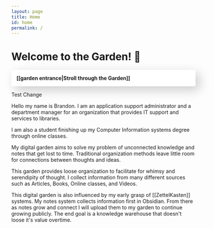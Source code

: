 ```yaml
---
layout: page
title: Home
id: home
permalink: /
---
```


# Welcome to the Garden! 🌿

<p style="padding: 1em; background: #ffffff; border-radius: 4px; text-shadow: 0 1px white; box-shadow: -10px -10px 30px rgb(255 255 255 / 5%), 10px 10px 30px rgb(0 0 0 / 20%);">
  <span style="font-weight: bold">[[garden entrance|Stroll through the Garden]]</span>
</p>

Test Change

Hello my name is Brandon. I am an application support administrator and a department manager for an organization that provides IT support and services to libraries.

I am also a student finishing up my Computer Information systems degree through online classes.

My digital garden aims to solve my problem of unconnected knowledge and notes that get lost to time. Traditional organization methods leave little room for connections between thoughts and ideas.

This garden provides loose organization to facilitate for whimsy and serendipity of thought. I collect information from many different sources such as Articles, Books, Online classes, and Videos.

This digital garden is also influenced by my early grasp of [[ZettelKasten]] systems. My notes system collects information first in Obsidian. From there as notes grow and connect I will upload them to my garden to continue growing publicly. The end goal is a knowledge warehouse that doesn't loose it's value overtime.

<style>
  .wrapper {
    max-width: 46em;
  }
</style>
